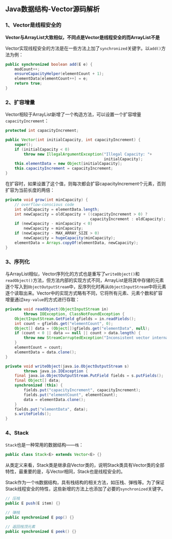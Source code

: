 ## Java数据结构-Vector源码解析

### 1、Vector是线程安全的
**Vector与ArrayList大致相似，不同点是Vector是线程安全的而ArrayList不是**

Vector实现线程安全的方法是在一些方法上加了`synchronized`关键字。以`add()`方法为例：
```java
public synchronized boolean add(E e) {
    modCount++;
    ensureCapacityHelper(elementCount + 1);
    elementData[elementCount++] = e;
    return true;
}
```

### 2、扩容增量
Vector相较于ArrayList新增了一个构造方法，可以设置一个扩容增量`capacityIncrement`：
```java
protected int capacityIncrement;

public Vector(int initialCapacity, int capacityIncrement) {
    super();
    if (initialCapacity < 0)
        throw new IllegalArgumentException("Illegal Capacity: "+
                                           initialCapacity);
    this.elementData = new Object[initialCapacity];
    this.capacityIncrement = capacityIncrement;
}
```
在扩容时，如果设置了这个值，则每次都会扩容capacityIncrement个元素，否则扩容为当前长度的两倍：
```java
private void grow(int minCapacity) {
    // overflow-conscious code
    int oldCapacity = elementData.length;
    int newCapacity = oldCapacity + ((capacityIncrement > 0) ?
                                     capacityIncrement : oldCapacity);
    if (newCapacity - minCapacity < 0)
        newCapacity = minCapacity;
    if (newCapacity - MAX_ARRAY_SIZE > 0)
        newCapacity = hugeCapacity(minCapacity);
    elementData = Arrays.copyOf(elementData, newCapacity);
}
```

### 3、序列化
与ArrayList相似，Vector序列化的方式也是重写了`writeObject()`和`readObject()`方法，但方法内部的实现方式不同，ArrayList是将其中存储的元素逐个写入到`ObjectOutputStream`中，反序列化时再从`ObjectInputStream`中将元素逐个读取出来。Vector中的实现方式略有不同，它将所有元素、元素个数和扩容增量通过`key-value`的方式进行存取：
```java
private void readObject(ObjectInputStream in)
        throws IOException, ClassNotFoundException {
    ObjectInputStream.GetField gfields = in.readFields();
    int count = gfields.get("elementCount", 0);
    Object[] data = (Object[])gfields.get("elementData", null);
    if (count < 0 || data == null || count > data.length) {
        throw new StreamCorruptedException("Inconsistent vector internals");
    }
    elementCount = count;
    elementData = data.clone();
}

private void writeObject(java.io.ObjectOutputStream s)
        throws java.io.IOException {
    final java.io.ObjectOutputStream.PutField fields = s.putFields();
    final Object[] data;
    synchronized (this) {
        fields.put("capacityIncrement", capacityIncrement);
        fields.put("elementCount", elementCount);
        data = elementData.clone();
    }
    fields.put("elementData", data);
    s.writeFields();
}
```

### 4、Stack
`Stack`也是一种常用的数据结构——`栈`：
```java
public class Stack<E> extends Vector<E> {}
```
从类定义来看，Stack类是继承自Vector类的，说明Stack类具有Vector类的全部特性，最重要的是，与Vector相同，Stack也是线程安全的。

Stack作为一个`栈`数据结构，具有栈结构的相关方法，如压栈、弹栈等。为了保证Stack线程安全的特性，这些新增的方法上也添加了必要的`synchronized`关键字。
```java
// 压栈
public E push(E item) {}

// 弹栈
public synchronized E pop() {}

// 返回栈顶元素
public synchronized E peek() {}
```
